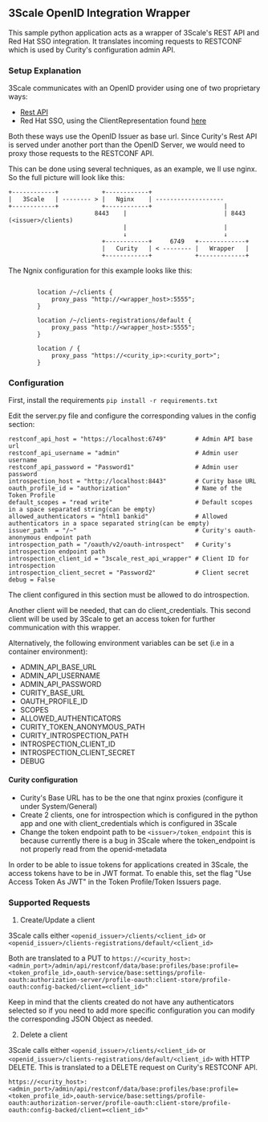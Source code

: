 ## 3Scale OpenID Integration Wrapper

This sample python application acts as a wrapper of 3Scale's REST API and Red Hat SSO integration.
It translates incoming requests to RESTCONF which is used by Curity's configuration admin API.

### Setup Explanation

3Scale communicates with an OpenID provider using one of two proprietary ways:
 - [Rest API](https://github.com/3scale/zync/tree/master/examples/rest-api)
 - Red Hat SSO, using the ClientRepresentation found [here](https://access.redhat.com/webassets/avalon/d/red-hat-single-sign-on/version-7.0.0/restapi/)

Both these ways use the OpenID Issuer as base url. Since Curity's Rest API is served under another port than the OpenID Server, we would need to proxy those requests to the RESTCONF API.

This can be done using several techniques, as an example, we ll use nginx. So the full picture will look like this:
```
+------------+            +------------+
|   3Scale   | -------- > |   Nginx    | -------------------
+------------+            +------------+                    |
                        8443    |                           | 8443 (<issuer>/clients)
                                |                           |
                                ↓                           ↓
                          +------------+     6749   +-------------+   
                          |   Curity   | < -------- |   Wrapper   | 
                          +------------+            +-------------+
```
The Ngnix configuration for this example looks like this:
```

        location /~/clients {
            proxy_pass "http://<wrapper_host>:5555";
        }

        location /~/clients-registrations/default {
            proxy_pass "http://<wrapper_host>:5555";
        }

        location / {
            proxy_pass "https://<curity_ip>:<curity_port>";
        }
```

### Configuration

First, install the requirements `pip install -r requirements.txt`

Edit the server.py file and configure the corresponding values in the config section:
```
restconf_api_host = "https://localhost:6749"        # Admin API base url
restconf_api_username = "admin"                     # Admin user username
restconf_api_password = "Password1"                 # Admin user password
introspection_host = "http://localhost:8443"        # Curity base URL
oauth_profile_id = "authorization"                  # Name of the Token Profile
default_scopes = "read write"                       # Default scopes in a space separated string(can be empty)
allowed_authenticators = "html1 bankid"             # Allowed authenticators in a space separated string(can be empty)
issuer_path  = "/~"                                 # Curity's oauth-anonymous endpoint path
introspection_path = "/oauth/v2/oauth-introspect"   # Curity's introspection endpoint path
introspection_client_id = "3scale_rest_api_wrapper" # Client ID for introspection
introspection_client_secret = "Password2"           # Client secret
debug = False
```
The client configured in this section must be allowed to do introspection.

Another client will be needed, that can do client_credentials. This second client will be used by 3Scale to get an access token for further communication with this wrapper.

Alternatively, the following environment variables can be set (i.e in a container environment):

* ADMIN_API_BASE_URL
* ADMIN_API_USERNAME
* ADMIN_API_PASSWORD
* CURITY_BASE_URL
* OAUTH_PROFILE_ID
* SCOPES
* ALLOWED_AUTHENTICATORS
* CURITY_TOKEN_ANONYMOUS_PATH
* CURITY_INTROSPECTION_PATH
* INTROSPECTION_CLIENT_ID
* INTROSPECTION_CLIENT_SECRET
* DEBUG

#### Curity configuration
- Curity's Base URL has to be the one that nginx proxies (configure it under System/General)
- Create 2 clients, one for introspection which is configured in the python app and one with client_credentials which is configured in 3Scale
- Change the token endpoint path to be `<issuer>/token_endpoint` this is because currently there is a bug in 3Scale where the token_endpoint is not properly read from the openid-metadata

In order to be able to issue tokens for applications created in 3Scale, the access tokens have to be in JWT format.
To enable this, set the flag "Use Access Token As JWT" in the Token Profile/Token Issuers page.


### Supported Requests

1. Create/Update a client

3Scale calls either `<openid_issuer>/clients/<client_id>` or `<openid_issuer>/clients-registrations/default/<client_id>`

Both are translated to a PUT to 
`https://<curity_host>:<admin_port>/admin/api/restconf/data/base:profiles/base:profile=<token_profile_id>,oauth-service/base:settings/profile-oauth:authorization-server/profile-oauth:client-store/profile-oauth:config-backed/client=<client_id>"`

Keep in mind that the clients created do not have any authenticators selected so if you need to add more specific configuration you can modify the corresponding JSON Object as needed.

2. Delete a client

3Scale calls either `<openid_issuer>/clients/<client_id>` or `<openid_issuer>/clients-registrations/default/<client_id>` with HTTP DELETE.
This is translated to a DELETE request on Curity's RESTCONF API.

`https://<curity_host>:<admin_port>/admin/api/restconf/data/base:profiles/base:profile=<token_profile_id>,oauth-service/base:settings/profile-oauth:authorization-server/profile-oauth:client-store/profile-oauth:config-backed/client=<client_id>"`